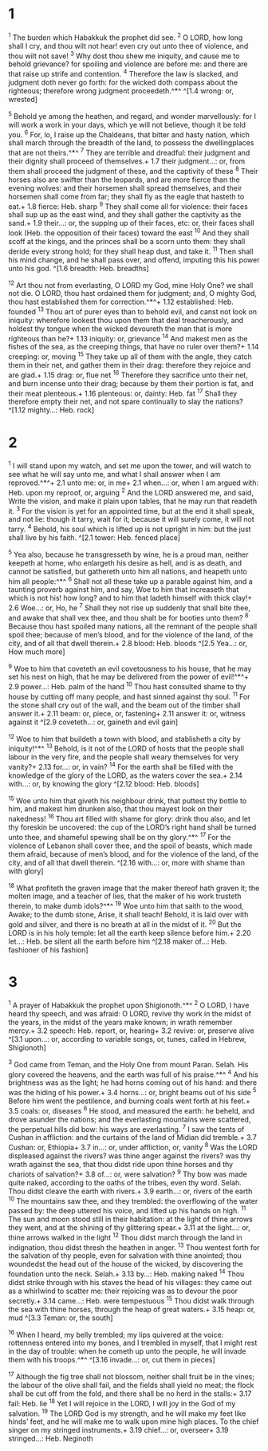 # 1 
<sup>1</sup> The burden which Habakkuk the prophet did see. <sup>2</sup> O LORD, how long shall I cry, and thou wilt not hear! even cry out unto thee of violence, and thou wilt not save! <sup>3</sup> Why dost thou shew me iniquity, and cause me to behold grievance? for spoiling and violence are before me: and there are that raise up strife and contention. <sup>4</sup> Therefore the law is slacked, and judgment doth never go forth: for the wicked doth compass about the righteous; therefore wrong judgment proceedeth.^*^ 
^[1.4 wrong: or, wrested]

<sup>5</sup> Behold ye among the heathen, and regard, and wonder marvellously: for I will work a work in your days, which ye will not believe, though it be told you. <sup>6</sup> For, lo, I raise up the Chaldeans, that bitter and hasty nation, which shall march through the breadth of the land, to possess the dwellingplaces that are not theirs.^*^ <sup>7</sup> They are terrible and dreadful: their judgment and their dignity shall proceed of themselves.+ 1.7 their judgment…: or, from them shall proceed the judgment of these, and the captivity of these <sup>8</sup> Their horses also are swifter than the leopards, and are more fierce than the evening wolves: and their horsemen shall spread themselves, and their horsemen shall come from far; they shall fly as the eagle that hasteth to eat.+ 1.8 fierce: Heb. sharp <sup>9</sup> They shall come all for violence: their faces shall sup up as the east wind, and they shall gather the captivity as the sand.+ 1.9 their…: or, the supping up of their faces, etc: or, their faces shall look (Heb. the opposition of their faces) toward the east <sup>10</sup> And they shall scoff at the kings, and the princes shall be a scorn unto them: they shall deride every strong hold; for they shall heap dust, and take it. <sup>11</sup> Then shall his mind change, and he shall pass over, and offend, imputing this his power unto his god. 
^[1.6 breadth: Heb. breadths]

<sup>12</sup> Art thou not from everlasting, O LORD my God, mine Holy One? we shall not die. O LORD, thou hast ordained them for judgment; and, O mighty God, thou hast established them for correction.^*^+ 1.12 established: Heb. founded <sup>13</sup> Thou art of purer eyes than to behold evil, and canst not look on iniquity: wherefore lookest thou upon them that deal treacherously, and holdest thy tongue when the wicked devoureth the man that is more righteous than he?+ 1.13 iniquity: or, grievance <sup>14</sup> And makest men as the fishes of the sea, as the creeping things, that have no ruler over them?+ 1.14 creeping: or, moving <sup>15</sup> They take up all of them with the angle, they catch them in their net, and gather them in their drag: therefore they rejoice and are glad.+ 1.15 drag: or, flue net <sup>16</sup> Therefore they sacrifice unto their net, and burn incense unto their drag; because by them their portion is fat, and their meat plenteous.+ 1.16 plenteous: or, dainty: Heb. fat <sup>17</sup> Shall they therefore empty their net, and not spare continually to slay the nations?
^[1.12 mighty…: Heb. rock] 

# 2 
<sup>1</sup> I will stand upon my watch, and set me upon the tower, and will watch to see what he will say unto me, and what I shall answer when I am reproved.^*^+ 2.1 unto me: or, in me+ 2.1 when…: or, when I am argued with: Heb. upon my reproof, or, arguing <sup>2</sup> And the LORD answered me, and said, Write the vision, and make it plain upon tables, that he may run that readeth it. <sup>3</sup> For the vision is yet for an appointed time, but at the end it shall speak, and not lie: though it tarry, wait for it; because it will surely come, it will not tarry. <sup>4</sup> Behold, his soul which is lifted up is not upright in him: but the just shall live by his faith. 
^[2.1 tower: Heb. fenced place]

<sup>5</sup> Yea also, because he transgresseth by wine, he is a proud man, neither keepeth at home, who enlargeth his desire as hell, and is as death, and cannot be satisfied, but gathereth unto him all nations, and heapeth unto him all people:^*^ <sup>6</sup> Shall not all these take up a parable against him, and a taunting proverb against him, and say, Woe to him that increaseth that which is not his! how long? and to him that ladeth himself with thick clay!+ 2.6 Woe…: or, Ho, he <sup>7</sup> Shall they not rise up suddenly that shall bite thee, and awake that shall vex thee, and thou shalt be for booties unto them? <sup>8</sup> Because thou hast spoiled many nations, all the remnant of the people shall spoil thee; because of men’s blood, and for the violence of the land, of the city, and of all that dwell therein.+ 2.8 blood: Heb. bloods 
^[2.5 Yea…: or, How much more]

<sup>9</sup> Woe to him that coveteth an evil covetousness to his house, that he may set his nest on high, that he may be delivered from the power of evil!^*^+ 2.9 power…: Heb. palm of the hand <sup>10</sup> Thou hast consulted shame to thy house by cutting off many people, and hast sinned against thy soul. <sup>11</sup> For the stone shall cry out of the wall, and the beam out of the timber shall answer it.+ 2.11 beam: or, piece, or, fastening+ 2.11 answer it: or, witness against it 
^[2.9 coveteth…: or, gaineth and evil gain]

<sup>12</sup> Woe to him that buildeth a town with blood, and stablisheth a city by iniquity!^*^ <sup>13</sup> Behold, is it not of the LORD of hosts that the people shall labour in the very fire, and the people shall weary themselves for very vanity?+ 2.13 for…: or, in vain? <sup>14</sup> For the earth shall be filled with the knowledge of the glory of the LORD, as the waters cover the sea.+ 2.14 with…: or, by knowing the glory 
^[2.12 blood: Heb. bloods]

<sup>15</sup> Woe unto him that giveth his neighbour drink, that puttest thy bottle to him, and makest him drunken also, that thou mayest look on their nakedness! <sup>16</sup> Thou art filled with shame for glory: drink thou also, and let thy foreskin be uncovered: the cup of the LORD’s right hand shall be turned unto thee, and shameful spewing shall be on thy glory.^*^ <sup>17</sup> For the violence of Lebanon shall cover thee, and the spoil of beasts, which made them afraid, because of men’s blood, and for the violence of the land, of the city, and of all that dwell therein. 
^[2.16 with…: or, more with shame than with glory]

<sup>18</sup> What profiteth the graven image that the maker thereof hath graven it; the molten image, and a teacher of lies, that the maker of his work trusteth therein, to make dumb idols?^*^ <sup>19</sup> Woe unto him that saith to the wood, Awake; to the dumb stone, Arise, it shall teach! Behold, it is laid over with gold and silver, and there is no breath at all in the midst of it. <sup>20</sup> But the LORD is in his holy temple: let all the earth keep silence before him.+ 2.20 let…: Heb. be silent all the earth before him
^[2.18 maker of…: Heb. fashioner of his fashion] 

# 3 
<sup>1</sup> A prayer of Habakkuk the prophet upon Shigionoth.^*^ <sup>2</sup> O LORD, I have heard thy speech, and was afraid: O LORD, revive thy work in the midst of the years, in the midst of the years make known; in wrath remember mercy.+ 3.2 speech: Heb. report, or, hearing+ 3.2 revive: or, preserve alive 
^[3.1 upon…: or, according to variable songs, or, tunes, called in Hebrew, Shigionoth]

<sup>3</sup> God came from Teman, and the Holy One from mount Paran. Selah. His glory covered the heavens, and the earth was full of his praise.^*^ <sup>4</sup> And his brightness was as the light; he had horns coming out of his hand: and there was the hiding of his power.+ 3.4 horns…: or, bright beams out of his side <sup>5</sup> Before him went the pestilence, and burning coals went forth at his feet.+ 3.5 coals: or, diseases <sup>6</sup> He stood, and measured the earth: he beheld, and drove asunder the nations; and the everlasting mountains were scattered, the perpetual hills did bow: his ways are everlasting. <sup>7</sup> I saw the tents of Cushan in affliction: and the curtains of the land of Midian did tremble.+ 3.7 Cushan: or, Ethiopia+ 3.7 in…: or, under affliction, or, vanity <sup>8</sup> Was the LORD displeased against the rivers? was thine anger against the rivers? was thy wrath against the sea, that thou didst ride upon thine horses and thy chariots of salvation?+ 3.8 of…: or, were salvation? <sup>9</sup> Thy bow was made quite naked, according to the oaths of the tribes, even thy word. Selah. Thou didst cleave the earth with rivers.+ 3.9 earth…: or, rivers of the earth <sup>10</sup> The mountains saw thee, and they trembled: the overflowing of the water passed by: the deep uttered his voice, and lifted up his hands on high. <sup>11</sup> The sun and moon stood still in their habitation: at the light of thine arrows they went, and at the shining of thy glittering spear.+ 3.11 at the light…: or, thine arrows walked in the light <sup>12</sup> Thou didst march through the land in indignation, thou didst thresh the heathen in anger. <sup>13</sup> Thou wentest forth for the salvation of thy people, even for salvation with thine anointed; thou woundedst the head out of the house of the wicked, by discovering the foundation unto the neck. Selah.+ 3.13 by…: Heb. making naked <sup>14</sup> Thou didst strike through with his staves the head of his villages: they came out as a whirlwind to scatter me: their rejoicing was as to devour the poor secretly.+ 3.14 came…: Heb. were tempestuous <sup>15</sup> Thou didst walk through the sea with thine horses, through the heap of great waters.+ 3.15 heap: or, mud 
^[3.3 Teman: or, the south]

<sup>16</sup> When I heard, my belly trembled; my lips quivered at the voice: rottenness entered into my bones, and I trembled in myself, that I might rest in the day of trouble: when he cometh up unto the people, he will invade them with his troops.^*^ 
^[3.16 invade…: or, cut them in pieces]

<sup>17</sup> Although the fig tree shall not blossom, neither shall fruit be in the vines; the labour of the olive shall fail, and the fields shall yield no meat; the flock shall be cut off from the fold, and there shall be no herd in the stalls:+ 3.17 fail: Heb. lie <sup>18</sup> Yet I will rejoice in the LORD, I will joy in the God of my salvation. <sup>19</sup> The LORD God is my strength, and he will make my feet like hinds’ feet, and he will make me to walk upon mine high places. To the chief singer on my stringed instruments.+ 3.19 chief…: or, overseer+ 3.19 stringed…: Heb. Neginoth 